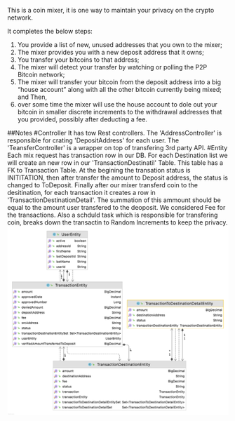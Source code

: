This is a coin mixer, it is one way to maintain your privacy on the crypto network.

It completes the below steps:

1. You provide a list of new, unused addresses that you own to the mixer;
2. The mixer provides you with a new deposit address that it owns;
3. You transfer your bitcoins to that address;
4. The mixer will detect your transfer by watching or polling the P2P Bitcoin network;
5. The mixer will transfer your bitcoin from the deposit address into a big “house account” along with all the other bitcoin currently being mixed; and
Then, 
6. over some time the mixer will use the house account to dole out your bitcoin in smaller discrete increments to the withdrawal addresses that you provided, possibly after deducting a fee.

##Notes
#Controller
It has tow Rest controllers. The 'AddressController' is responsible for crating 'DepositAddress' for each user. The 'TeansferController' is a wrapper on top of transfering 3rd party API.
#Entity
Each mix request has transaction row in our DB. For each Destination list we will create an new row in our 'TransactionDestinatil' Table. This table has a FK to Transaction Table. 
At the begining the transation status is INITITATION, then after transfer the amount to Deposit address, the status is changed to ToDeposit. Finally after our mixer transferd coin to the desitination, for each transaction it creates a row in 'TransactionDestinationDetail'. The summation of this ammount should be equal to the amount user transfered to the deoposit. We considered Fee for the transactions. Also a schduld task which is responsible for transfering coin, breaks down the transactin to Random Increments to keep the privacy.
![img.png](img.png)